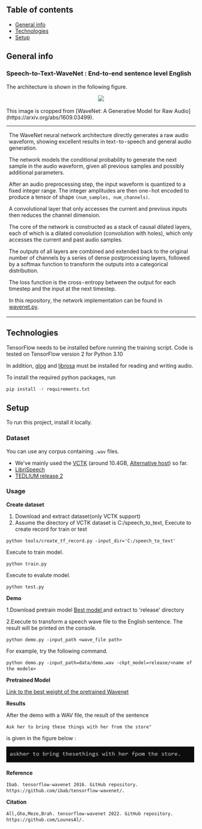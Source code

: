 ## Table of contents
* [General info](#general-info)
* [Technologies](#technologies)
* [Setup](#setup)

## General info
### Speech-to-Text-WaveNet : End-to-end sentence level English
The architecture is shown in the following figure.
<p align="center">
  <img src="https://raw.githubusercontent.com/buriburisuri/speech-to-text-wavenet/master/png/architecture.png" width="1024"/>
</p>
This image is cropped from [WaveNet: A Generative Model for Raw Audio](https://arxiv.org/abs/1609.03499).


<table style="border-collapse: collapse">
<tr>
<td>
<p>
The WaveNet neural network architecture directly generates a raw audio waveform,
showing excellent results in text-to-speech and general audio generation.
</p>
<p>
The network models the conditional probability to generate the next
sample in the audio waveform, given all previous samples and possibly
additional parameters.
</p>
<p>
After an audio preprocessing step, the input waveform is quantized to a fixed integer range.
The integer amplitudes are then one-hot encoded to produce a tensor of shape <code>(num_samples, num_channels)</code>.
</p>
<p>
A convolutional layer that only accesses the current and previous inputs then reduces the channel dimension.
</p>
<p>
The core of the network is constructed as a stack of causal dilated layers, each of which is a
dilated convolution (convolution with holes), which only accesses the current and past audio samples.
</p>
<p>
The outputs of all layers are combined and extended back to the original number
of channels by a series of dense postprocessing layers, followed by a softmax
function to transform the outputs into a categorical distribution.
</p>
<p>
The loss function is the cross-entropy between the output for each timestep and the input at the next timestep.
</p>
<p>
In this repository, the network implementation can be found in <a href="./wavenet.py ">wavenet.py</a>.
</p>
</td>
<!-- <td width="300">
<img src="images/network.png" width="300"></img>
</td> -->
</tr>
</table>
	
## Technologies

TensorFlow needs to be installed before running the training script.
Code is tested on TensorFlow version 2 for Python 3.10

In addition, [glog](https://github.com/benley/python-glog.git) and [librosa](https://github.com/librosa/librosa) must be installed for reading and writing audio.

To install the required python packages, run
```bash
pip install -r requirements.txt
```

## Setup
To run this project, install it locally.

### Dataset

You can use any corpus containing `.wav` files.

- We've mainly used the [VCTK](http://homepages.inf.ed.ac.uk/jyamagis/page3/page58/page58.html) (around 10.4GB, [Alternative host](http://www.udialogue.org/download/cstr-vctk-corpus.html)) so far.
- [LibriSpeech](http://www.openslr.org/12/)
- [TEDLIUM release 2](http://www-lium.univ-lemans.fr/en/content/ted-lium-corpus)

### Usage
**Create dataset**

1. Download and extract dataset(only VCTK support)
2. Assume the directory of VCTK dataset is C:/speech_to_text, Execute to create record for train or test
```
python tools/create_tf_record.py -input_dir='C:/speech_to_text'
```

Execute to train model.
```
python train.py
```

Execute to evalute model.
```
python test.py
```

**Demo**

1.Download pretrain model <a href="./trained_models"> Best model </a> and extract to 'release' directory

2.Execute to transform a speech wave file to the English sentence. The result will be printed on the console. 
```
python demo.py -input_path <wave_file path>
```

For example, try the following command.
```
python demo.py -input_path=data/demo.wav -ckpt_model=release/<name of the modele>
```
**Pretrained Model**

[Link to the best weight of the pretrained Wavenet](https://drive.google.com/drive/folders/1PWLCfA2xisnnqiKfEdfxq7cK283QZK2t?usp=sharing)

**Results**

After the demo with a WAV file, the result of the sentence
```
Ask her to bring these things with her from the store" 
```
is given in the figure below :

<td>
<img src="images/result.png" width="500"></img>
</td>





**Reference**
```
Ibab. tensorflow-wavenet 2016. GitHub repository. https://github.com/ibab/tensorflow-wavenet/.
```

**Citation**
```
All,Gho,Meze,Brah. tensorflow-wavenet 2022. GitHub repository. https://github.com/LounesAl/.
```
